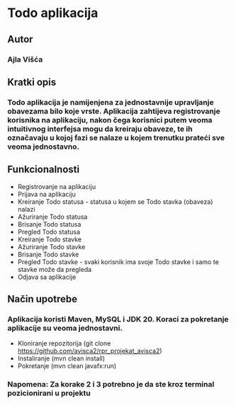 # Todo aplikacija
## Autor
### Ajla Višća
## Kratki opis
### Todo aplikacija je namijenjena za jednostavnije upravljanje obavezama bilo koje vrste. Aplikacija zahtijeva registrovanje korisnika na aplikaciju, nakon čega korisnici putem veoma intuitivnog interfejsa mogu da kreiraju obaveze, te ih označavaju u kojoj fazi se nalaze u kojem trenutku prateći sve veoma jednostavno.
## Funkcionalnosti
* Registrovanje na aplikaciju
* Prijava na aplikaciju
* Kreiranje Todo statusa - statusa u kojem se Todo stavka (obaveza) nalazi
* Ažuriranje Todo statusa
* Brisanje Todo statusa
* Pregled Todo statusa
* Kreiranje Todo stavke
* Ažuriranje Todo stavke
* Brisanje Todo stavke
* Pregled Todo stavke - svaki korisnik ima svoje Todo stavke i samo te stavke može da pregleda
* Odjava sa aplikacije
## Način upotrebe
### Aplikacija koristi Maven, MySQL i JDK 20. Koraci za pokretanje aplikacije su veoma jednostavni.
* Kloniranje repozitorija (git clone https://github.com/avisca2/rpr_projekat_avisca2)
* Instaliranje (mvn clean install)
* Pokretanje (mvn clean javafx:run)
### Napomena: Za korake 2 i 3 potrebno je da ste kroz terminal pozicionirani u projektu